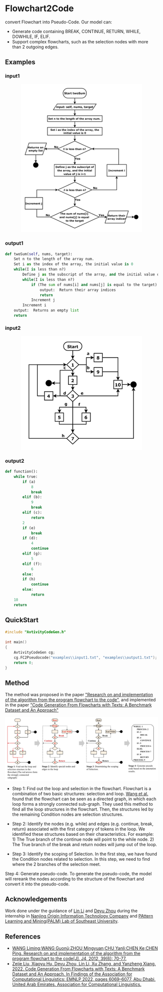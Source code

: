 # Flowchart2Code

convert Flowchart into Pseudo-Code. Our model can:
- Generate code containing BREAK, CONTINUE, RETURN, WHILE, DOWHILE, IF, ELIF.
- Support complex flowcharts, such as the selection nodes with more than 2 outgoing edges. 

<!---
Flowcharts are special case of activity diagrams. The model will  converts the flowchart into an activity diagram when generating the code.
-->

## Examples
### input1
<p align="center">
<img src="https://github.com/LiuZeJie97/flowchart-to-code/blob/master/img/FC_example_1.png" width="400"/>
<p>

### output1

```python
def twoSum(self, nums, target):
    Set n to the length of the array num. 
    Set i as the index of the array, the initial value is 0
    while(I is less than n?)
        Define j as the subscript of the array, and the initial value of j is i+1
        while(I is less than n?)
            if (The sum of nums[i] and nums[j] is equal to the target)
                output:  Return their array indices
                return
            Increment j
        Increment i
    output:  Returns an empty list
    return

```

### input2
<p align="center">
<img src="https://github.com/LiuZeJie97/flowchart-to-code/blob/master/img/FC_example_2.png" width="400"/>
<p>

### output2

```python
def function():
    while true:
        if (a)
            8
            break
        elif (b):
            9
            break
        elif (c):
            return
        2
        if (e)
            break
        if (d):
            4
            continue
        elif (g):
            5
        elif (f):
            6
        else:
        if (h)
            continue
        else:
            return
    10
    return

```
## QuickStart
```cpp
#include "AvtivityCodeGen.h"

int main()
{
    AvtivityCodeGen cg;
    cg.FC2Pseudocode("examples\\input1.txt", "examples\\output1.txt");
    return 0;
}
```

## Method
The method was proposed in the paper ["Research on and implementation of the algorithm from the program flowchart to the code"](https://journal.xidian.edu.cn/xdxb/CN/abstract/abstract11616.shtml#1.), and implemented in the paper ["Code Generation From Flowcharts with Texts: A Benchmark Dataset and An Approach"](https://aclanthology.org/2022.findings-emnlp.449/)

<img src="https://github.com/LiuZeJie97/flowchart-to-code/blob/master/img/fc2pseudocode3.png">

- Step 1: Find out the loop and selection in the flowchart. 
Flowchart is a combination of two basic structures: selection and loop. 
[Wang et al.](https://journal.xidian.edu.cn/xdxb/CN/abstract/abstract11616.shtml#1.) found that the flowchart can be seen as a directed graph, in which each loop forms a strongly connected sub-graph. They used this method to find all the loop structures in the flowchart. Then, the structures led by the remaining Condition nodes are selection structures. 

- Step 2: Identify the nodes (e.g. while) and edges (e.g. continue, break, return) associated with the first category of tokens in the loop. 
We identified these structures based on their characteristics. For example: 1) The True branch of the continue node will point to the while node. 2) The True branch of the break and return nodes will jump out of the loop.

- Step 3: Identify the scoping of Selection. 
In the first step, we have found the Condition nodes related to selection. In this step, we need to find where the 2 branches of the selection meet.

Step 4: Generate pseudo-code. To generate the pseudo-code, the model will rereank the nodes according to the structure of the flowchart and convert it into the pseudo-code.

## Acknowledgements
Work done under the guidance of [Lin Li]() and [Deyu Zhou](http://palm.seu.edu.cn/zhoudeyu/Home.html) during the internship in [Nanjing Origin Information Technology Company](http://www.iamqy.com/) and [PAttern Learning and Mining(PALM) Lab of Southeast University](http://palm.seu.edu.cn/). 

## References
- [WANG Liming;WANG Guonü;ZHOU Mingyuan;CHU Yanli;CHEN Ke;CHEN Ping. Research on and implementation of the algorithm from the program flowchart to the code[J]. J4, 2012, 39(6): 70-77.](https://journal.xidian.edu.cn/xdxb/CN/abstract/abstract11616.shtml#1.)
- [Zejie Liu, Xiaoyu Hu, Deyu Zhou, Lin Li, Xu Zhang, and Yanzheng Xiang. 2022. Code Generation From Flowcharts with Texts: A Benchmark Dataset and An Approach. In Findings of the Association for Computational Linguistics: EMNLP 2022, pages 6069–6077, Abu Dhabi, United Arab Emirates. Association for Computational Linguistics.](https://aclanthology.org/2022.findings-emnlp.449)